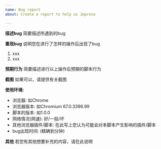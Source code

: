 ```yaml
---
name: Bug report
about: Create a report to help us improve

---
```


**描述bug**
简要描述所遇到的bug

**重现bug**
说明您在进行了怎样的操作后出现了bug
1. xxx
2. xxx

**预期行为**
简要描述进行以上操作后预期的脚本行为

**截图**
如果可以，请提供有关截图

**使用环境:**
 - 浏览器: 如Chrome
 - 浏览器版本: 如Chromium 67.0.3396.99
 - 脚本的版本: 如1.0.0
 - 网络情况(网速): 好/一般/坏
 - 其他浏览器插件/脚本: 在此写上您认为可能会对本脚本产生影响的插件/脚本
 - bug出现时间: (精确到分钟)

**其他**
若您有其他想要补充的内容，请在此说明
